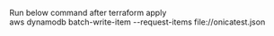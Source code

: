 Run below command after terraform apply <br>
aws dynamodb batch-write-item --request-items file://onicatest.json
